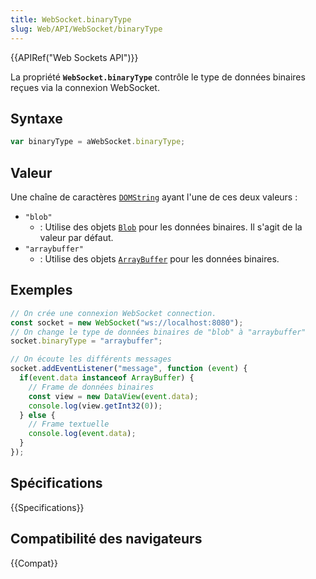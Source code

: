 ```yaml
---
title: WebSocket.binaryType
slug: Web/API/WebSocket/binaryType
---
```


{{APIRef("Web Sockets API")}}

La propriété **`WebSocket.binaryType`** contrôle le type de données binaires reçues via la connexion WebSocket.

## Syntaxe

```js
var binaryType = aWebSocket.binaryType;
```

## Valeur

Une chaîne de caractères [`DOMString`](/fr/docs/Web/API/DOMString) ayant l'une de ces deux valeurs&nbsp;:

- `"blob"`
  - : Utilise des objets [`Blob`](/fr/docs/Web/API/Blob) pour les données binaires. Il s'agit de la valeur par défaut.
- `"arraybuffer"`
  - : Utilise des objets [`ArrayBuffer`](/fr/docs/Web/JavaScript/Reference/Global_Objects/ArrayBuffer) pour les données binaires.

## Exemples

```js
// On crée une connexion WebSocket connection.
const socket = new WebSocket("ws://localhost:8080");
// On change le type de données binaires de "blob" à "arraybuffer"
socket.binaryType = "arraybuffer";

// On écoute les différents messages
socket.addEventListener("message", function (event) {
  if(event.data instanceof ArrayBuffer) {
    // Frame de données binaires
    const view = new DataView(event.data);
    console.log(view.getInt32(0));
  } else {
    // Frame textuelle
    console.log(event.data);
  }
});
```

## Spécifications

{{Specifications}}

## Compatibilité des navigateurs

{{Compat}}
